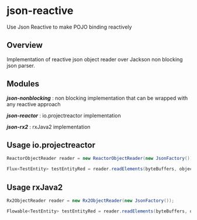 # json-reactive

Use Json Reactive to make POJO binding reactively 

## Overview

Implementation of reactive json object reader over Jackson non blocking json parser.

## Modules
  
  **_json-nonblocking_** : non blocking implementation that can be wrapped with any reactive approach
  
  **_json-reactor_** : io.projectreactor implementation 
  
  **_json-rx2_** : rxJava2 implementation
  
## Usage io.projectreactor 

```java
ReactorObjectReader reader = new ReactorObjectReader(new JsonFactory());

Flux<TestEntity> testEntityRed = reader.readElements(byteBuffers, objectMapper.readerFor(TestEntity.class));
```

## Usage rxJava2 

```java
Rx2ObjectReader reader = new Rx2ObjectReader(new JsonFactory());

Flowable<TestEntity> testEntityRed = reader.readElements(byteBuffers, objectMapper.readerFor(TestEntity.class));
```
